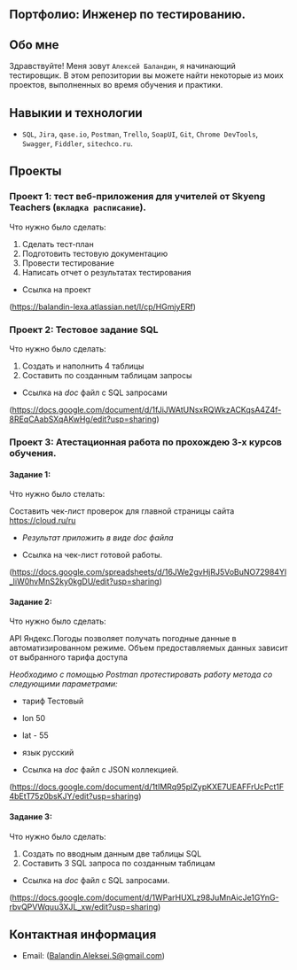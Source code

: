  ## Портфолио: Инженер по тестированию.
  
 ## Обо мне
  
Здравствуйте! Меня зовут ``Алексей Баландин``, я начинающий тестировщик.
В этом репозитории вы можете найти некоторые из моих проектов, выполненных во время обучения и практики.

## Навыкии и технологии

- ``SQL``, ``Jira``, ``qase.io``, ``Postman``, ``Trello``, ``SoapUI``, ``Git``, ``Chrome DevTools``, ``Swagger``, ``Fiddler``, ``sitechco.ru``.

## Проекты

### Проект 1: тест веб-приложения для учителей от Skyeng Teachers (`вкладка расписание`).

Что нужно было сделать:

1. Сделать тест-план
2. Подготовить тестовую документацию
3. Провести тестирование
4. Написать отчет о результатах тестирования

- Ссылка на проект

(https://balandin-lexa.atlassian.net/l/cp/HGmjyERf)


### Проект 2: Тестовое задание SQL

Что нужно было сделать:

1. Создать и наполнить 4 таблицы
2. Составить по созданным таблицам запросы

 - Ссылка на _doc_ файл с SQL запросами

(https://docs.google.com/document/d/1fJiJWAtUNsxRQWkzACKqsA4Z4f-8REqCAabSXqAKwHg/edit?usp=sharing)

### Проект 3: Атестационная работа по прохождею 3-х курсов обучения.

#### Задание 1: 

Что нужно было стелать:

Составить чек-лист проверок для главной страницы сайта https://cloud.ru/ru

- _Результат приложить в виде doc файла_

- Ссылка на чек-лист готовой работы.

 (https://docs.google.com/spreadsheets/d/16JWe2gvHjRJ5VoBuNO72984Yl_liW0hvMnS2ky0kgDU/edit?usp=sharing)

#### Задание 2:

Что нужно было сделать:

API Яндекс.Погоды позволяет получать погодные данные в автоматизированном режиме. Объем предоставляемых данных зависит от выбранного тарифа доступа

_Необходимо с помощью Postman протестировать работу метода со следующими параметрами:_

- тариф Тестовый
- lon 50
- lat - 55
- язык русский

 - Ссылка на _doc_ файл с JSON коллекцией.
 
  (https://docs.google.com/document/d/1tIMRq95pIZypKXE7UEAFFrUcPct1F4bEtT75z0bsKJY/edit?usp=sharing)

#### Задание 3:

Что нужно было сделать:

1. Создать по вводным данным две таблицы SQL
2. Составить 3 SQL запроса по созданным таблицам

 - Ссылка на _doc_ файл с SQL запросами.
 
  (https://docs.google.com/document/d/1WParHUXLz98JuMnAicJe1GYnG-rbvQPVWquu3XJL_xw/edit?usp=sharing)

## Контактная информация

- Email: (Balandin.Aleksei.S@gmail.com)
